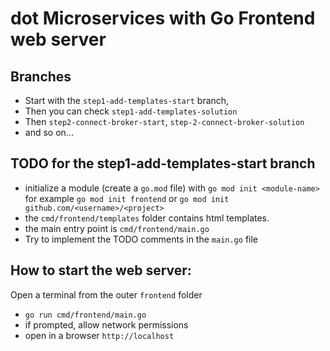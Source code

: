 # dot Microservices with Go Frontend web server

## Branches
- Start with the `step1-add-templates-start` branch, 
- Then you can check `step1-add-templates-solution`
- Then `step2-connect-broker-start`, `step-2-connect-broker-solution`
- and so on...

## TODO for the step1-add-templates-start branch
- initialize a module (create a `go.mod` file) with `go mod init <module-name>`
for example `go mod init frontend` or `go mod init github.com/<username>/<project>`
- the `cmd/frontend/templates` folder contains html templates. 
- the main entry point is `cmd/frontend/main.go`
- Try to implement the TODO comments in the `main.go` file


## How to start the web server:
Open a terminal from the outer `frontend` folder
- `go run cmd/frontend/main.go`
- if prompted, allow network permissions
- open in a browser `http://localhost`

